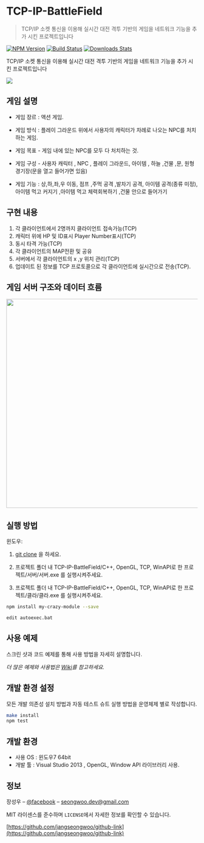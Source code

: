 # TCP-IP-BattleField

> TCP/IP 소켓 통신을 이용해 실시간 대전 격투 기반의 게임을 네트워크 기능을 추가 시킨 프로젝트입니다

[![NPM Version][npm-image]][npm-url]
[![Build Status][travis-image]][travis-url]
[![Downloads Stats][npm-downloads]][npm-url]

TCP/IP 소켓 통신을 이용해 실시간 대전 격투 기반의 게임을 네트워크 기능을 추가 시킨 프로젝트입니다

![](../header.png)


## 게임 설명

- 게임 장르 : 액션 게임.

- 게임 방식 : 플레이 그라운드 위에서 사용자의 캐릭터가 차례로 나오는 NPC를 처치하는 게임. 

- 게임 목표 - 게임 내에 있는 NPC를 모두 다 처치하는 것.

- 게임 구성 - 사용자 캐릭터 , NPC , 플레이 그라운드, 아이템 , 하늘 ,건물 ,문, 원형 경기장(문을 열고 들어가면 있음)

- 게임 기능 :  상,하,좌,우 이동, 점프 ,주먹 공격 ,발차기 공격, 아이템 공격(종류 미정), 아이템 먹고 커지기 ,아이템 먹고 체력회복하기 ,건물 안으로 들어가기

## 구현 내용

1. 각 클라이언트에서 2명까지 클라이언트 접속가능(TCP)
2. 캐릭터 위에 HP 및 ID표시 Player Number표시(TCP)
3. 동시 타격 가능(TCP)
4. 각 클라이언트의 MAP전환 및 공유
5. 서버에서 각 클라이언트의 x ,y 위치 관리(TCP)
6. 업데이트 된 정보를 TCP 프로토콜으로 각 클라이언트에 실시간으로 전송(TCP).

## 게임 서버 구조와 데이터 흐름
<img align="center" src="/images/server.png" width="600" height="550">


## 실행 방법

윈도우:

1. [git clone](https://github.com/jangseongwoo/TCP-IP-BattleField.git) 을 하세요.

2. 프로젝트 폴더 내  TCP-IP-BattleField/C++, OpenGL, TCP, WinAPI로 한 프로젝트/서버/서버.exe 를 실행시켜주세요.

3. 프로젝트 폴더 내 TCP-IP-BattleField/C++, OpenGL, TCP, WinAPI로 한 프로젝트/클라/클라.exe 를 실행시켜주세요.

```sh
npm install my-crazy-module --save
```



```sh
edit autoexec.bat
```

## 사용 예제

스크린 샷과 코드 예제를 통해 사용 방법을 자세히 설명합니다.

_더 많은 예제와 사용법은 [Wiki][wiki]를 참고하세요._

## 개발 환경 설정

모든 개발 의존성 설치 방법과 자동 테스트 슈트 실행 방법을 운영체제 별로 작성합니다.

```sh
make install
npm test
```

## 개발 환경

- 사용 OS : 윈도우7 64bit
- 개발 툴 : Visual Studio 2013 , OpenGL, Window API 라이브러리 사용.

## 정보

장성우 – [@facebook](https://www.facebook.com/profile.php?id=100007028118707&ref=bookmarks) – seongwoo.dev@gmail.com

MIT 라이센스를 준수하며 ``LICENSE``에서 자세한 정보를 확인할 수 있습니다.

[https://github.com/jangseongwoo/github-link](https://github.com/jangseongwoo/github-link)

<!-- Markdown link & img dfn's -->
[npm-image]: https://img.shields.io/npm/v/datadog-metrics.svg?style=flat-square
[npm-url]: https://npmjs.org/package/datadog-metrics
[npm-downloads]: https://img.shields.io/npm/dm/datadog-metrics.svg?style=flat-square
[travis-image]: https://img.shields.io/travis/dbader/node-datadog-metrics/master.svg?style=flat-square
[travis-url]: https://travis-ci.org/dbader/node-datadog-metrics
[wiki]: https://github.com/yourname/yourproject/wiki
